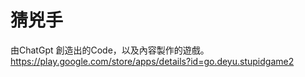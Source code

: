 # 猜兇手
由ChatGpt 創造出的Code，以及內容製作的遊戲。
https://play.google.com/store/apps/details?id=go.deyu.stupidgame2


